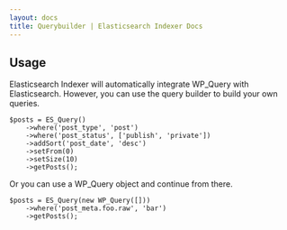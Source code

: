 ```yaml
---
layout: docs
title: Querybuilder | Elasticsearch Indexer Docs
---
```


## Usage

Elasticsearch Indexer will automatically integrate WP_Query with Elasticsearch.
However, you can use the query builder to build your own queries.

    $posts = ES_Query()
        ->where('post_type', 'post')
        ->where('post_status', ['publish', 'private'])
        ->addSort('post_date', 'desc')
        ->setFrom(0)
        ->setSize(10)
        ->getPosts();


Or you can use a WP_Query object and continue from there.

    $posts = ES_Query(new WP_Query([]))
        ->where('post_meta.foo.raw', 'bar')
        ->getPosts();

